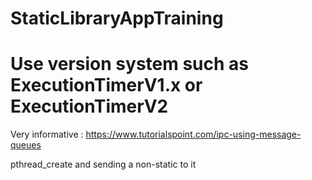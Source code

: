 # StaticLibraryAppTraining

# Use version system such as ExecutionTimerV1.x or ExecutionTimerV2





Very informative :
https://www.tutorialspoint.com/ipc-using-message-queues



pthread_create and sending a non-static to it 
